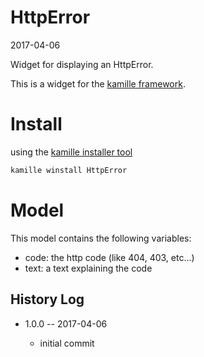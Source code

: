 HttpError
===============
2017-04-06



Widget for displaying an HttpError.




This is a widget for the [kamille framework](https://github.com/lingtalfi/Kamille).


Install
===========
using the [kamille installer tool](https://github.com/lingtalfi/kamille-installer-tool)
```bash
kamille winstall HttpError
```



Model
===========

This model contains the following variables:

- code: the http code (like 404, 403, etc...)
- text: a text explaining the code






History Log
------------------
    
- 1.0.0 -- 2017-04-06

    - initial commit